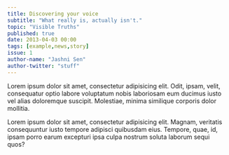 ```yaml
---
title: Discovering your voice
subtitle: "What really is, actually isn't."
topic: "Visible Truths"
published: true
date: 2013-04-03 00:00
tags: [example,news,story]
issue: 1
author-name: "Jashni Sen"
author-twitter: "stuff"
---
```


Lorem ipsum dolor sit amet, consectetur adipisicing elit. Odit, ipsam, velit, consequatur optio labore voluptatum nobis laboriosam eum ducimus iusto vel alias doloremque suscipit. Molestiae, minima similique corporis dolor mollitia.

Lorem ipsum dolor sit amet, consectetur adipisicing elit. Magnam, veritatis consequuntur iusto tempore adipisci quibusdam eius. Tempore, quae, id, ipsam porro earum excepturi ipsa culpa nostrum soluta laborum sequi quos?